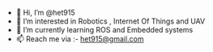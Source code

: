 - 👋 Hi, I’m @het915
- 👀 I’m interested in Robotics , Internet Of Things and UAV
- 🌱 I’m currently learning ROS and Embedded systems 
- 📫 Reach me via :- het915@gmail.com

<!---
het915/het915 is a ✨ special ✨ repository because its `README.md` (this file) appears on your GitHub profile.
You can click the Preview link to take a look at your changes.
--->
